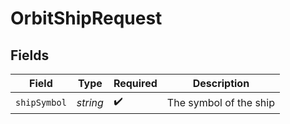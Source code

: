 # OrbitShipRequest


## Fields

| Field                  | Type                   | Required               | Description            |
| ---------------------- | ---------------------- | ---------------------- | ---------------------- |
| `shipSymbol`           | *string*               | :heavy_check_mark:     | The symbol of the ship |